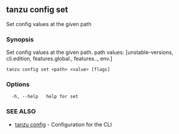 ## tanzu config set

Set config values at the given path

### Synopsis

Set config values at the given path. path values: [unstable-versions, cli.edition, features.global.<feature>, features.<plugin>.<feature>, env.<variable>]

```
tanzu config set <path> <value> [flags]
```

### Options

```
  -h, --help   help for set
```

### SEE ALSO

* [tanzu config](tanzu_config.md)	 - Configuration for the CLI

